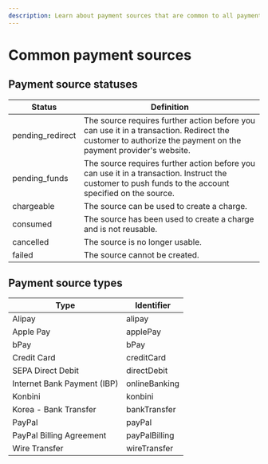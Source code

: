 ```yaml
---
description: Learn about payment sources that are common to all payment methods.
---
```


# Common payment sources

## Payment source statuses

| Status            | Definition                                                                                                                                                   |
| ----------------- | ------------------------------------------------------------------------------------------------------------------------------------------------------------ |
| pending\_redirect | The source requires further action before you can use it in a transaction. Redirect the customer to authorize the payment on the payment provider's website. |
| pending\_funds    | The source requires further action before you can use it in a transaction. Instruct the customer to push funds to the account specified on the source.       |
| chargeable        | The source can be used to create a charge.                                                                                                                   |
| consumed          | The source has been used to create a charge and is not reusable.                                                                                             |
| cancelled         | The source is no longer usable.                                                                                                                              |
| failed            | The source cannot be created.                                                                                                                                |

## &#x20;<a href="#payment-source-types" id="payment-source-types"></a>

## Payment source types <a href="#payment-source-types" id="payment-source-types"></a>

| Type                        | Identifier    |
| --------------------------- | ------------- |
| Alipay                      | alipay        |
| Apple Pay                   | applePay      |
| bPay                        | bPay          |
| Credit Card                 | creditCard    |
| SEPA Direct Debit           | directDebit   |
| Internet Bank Payment (IBP) | onlineBanking |
| Konbini                     | konbini       |
| Korea - Bank Transfer       | bankTransfer  |
| PayPal                      | payPal        |
| PayPal Billing Agreement    | payPalBilling |
| Wire Transfer               | wireTransfer  |
